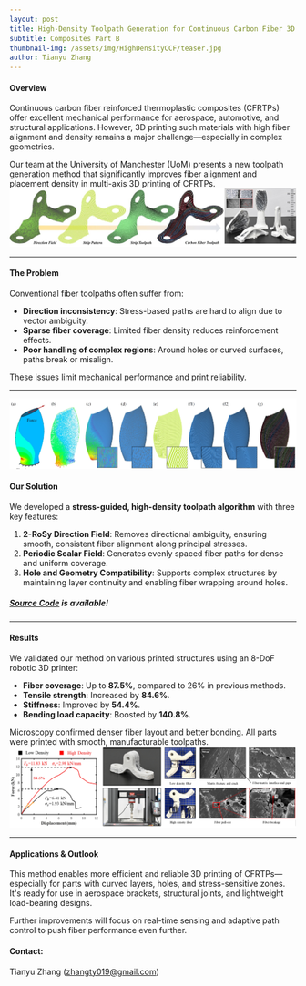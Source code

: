 ```yaml
---
layout: post
title: High-Density Toolpath Generation for Continuous Carbon Fiber 3D Printing
subtitle: Composites Part B
thumbnail-img: /assets/img/HighDensityCCF/teaser.jpg
author: Tianyu Zhang
---
```



#### Overview

Continuous carbon fiber reinforced thermoplastic composites (CFRTPs) offer excellent mechanical performance for aerospace, automotive, and structural applications. However, 3D printing such materials with high fiber alignment and density remains a major challenge—especially in complex geometries.

Our team at the University of Manchester (UoM) presents a new toolpath generation method that significantly improves fiber alignment and placement density in multi-axis 3D printing of CFRTPs.
![pipeline](/assets/img/HighDensityCCF/pipeline.jpg)

----------

#### The Problem

Conventional fiber toolpaths often suffer from:

-   **Direction inconsistency**: Stress-based paths are hard to align due to vector ambiguity.
-   **Sparse fiber coverage**: Limited fiber density reduces reinforcement effects.
-   **Poor handling of complex regions**: Around holes or curved surfaces, paths break or misalign.

These issues limit mechanical performance and print reliability.

----------
![pipeline](/assets/img/HighDensityCCF/bladeRst.jpg)
#### Our Solution

We developed a **stress-guided, high-density toolpath algorithm** with three key features:

1.  **2-RoSy Direction Field**: Removes directional ambiguity, ensuring smooth, consistent fiber alignment along principal stresses.
2.  **Periodic Scalar Field**: Generates evenly spaced fiber paths for dense and uniform coverage.
3.  **Hole and Geometry Compatibility**: Supports complex structures by maintaining layer continuity and enabling fiber wrapping around holes.

##### [Source Code](https://github.com/zhangty019/HighDensity_ToolpathGene4CFRTP) is available!
----------

#### Results

We validated our method on various printed structures using an 8-DoF robotic 3D printer:

-   **Fiber coverage**: Up to **87.5%**, compared to 26% in previous methods.
-   **Tensile strength**: Increased by **84.6%**.
-   **Stiffness**: Improved by **54.4%**.
-   **Bending load capacity**: Boosted by **140.8%**.
    
Microscopy confirmed denser fiber layout and better bonding. All parts were printed with smooth, manufacturable toolpaths.
![pipeline](/assets/img/HighDensityCCF/experimentalRst.jpg)

----------

#### Applications & Outlook

This method enables more efficient and reliable 3D printing of CFRTPs—especially for parts with curved layers, holes, and stress-sensitive zones. It's ready for use in aerospace brackets, structural joints, and lightweight load-bearing designs.

Further improvements will focus on real-time sensing and adaptive path control to push fiber performance even further.

#### Contact:
Tianyu Zhang (zhangty019@gmail.com) 
